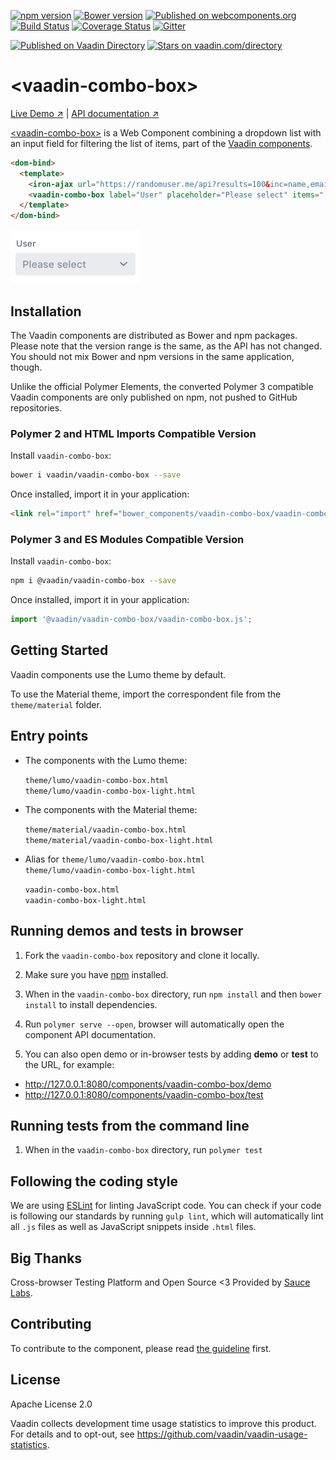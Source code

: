 [![npm version](https://badgen.net/npm/v/@vaadin/vaadin-combo-box)](https://www.npmjs.com/package/@vaadin/vaadin-combo-box)
[![Bower version](https://badgen.net/github/release/vaadin/vaadin-combo-box)](https://github.com/vaadin/vaadin-combo-box/releases)
[![Published on webcomponents.org](https://img.shields.io/badge/webcomponents.org-published-blue.svg)](https://www.webcomponents.org/element/vaadin/vaadin-combo-box)
[![Build Status](https://travis-ci.org/vaadin/vaadin-combo-box.svg?branch=master)](https://travis-ci.org/vaadin/vaadin-combo-box)
[![Coverage Status](https://coveralls.io/repos/github/vaadin/vaadin-combo-box/badge.svg?branch=master)](https://coveralls.io/github/vaadin/vaadin-combo-box?branch=master)
[![Gitter](https://badges.gitter.im/Join%20Chat.svg)](https://gitter.im/vaadin/web-components?utm_source=badge&utm_medium=badge&utm_campaign=pr-badge)

[![Published on Vaadin  Directory](https://img.shields.io/badge/Vaadin%20Directory-published-00b4f0.svg)](https://vaadin.com/directory/component/vaadinvaadin-combo-box)
[![Stars on vaadin.com/directory](https://img.shields.io/vaadin-directory/star/vaadinvaadin-combo-box.svg)](https://vaadin.com/directory/component/vaadinvaadin-combo-box)

# &lt;vaadin-combo-box&gt;

[Live Demo ↗](https://vaadin.com/components/vaadin-combo-box/html-examples)
|
[API documentation ↗](https://vaadin.com/components/vaadin-combo-box/html-api)

[&lt;vaadin-combo-box&gt;](https://vaadin.com/components/vaadin-combo-box) is a Web Component combining a dropdown list with an input field for filtering the list of items, part of the [Vaadin components](https://vaadin.com/components).

<!--
```
<custom-element-demo height="300">
  <template>
    <script src="../webcomponentsjs/webcomponents-lite.js"></script>
    <link rel="import" href="../iron-ajax/iron-ajax.html">
    <link rel="import" href="vaadin-combo-box.html">
    <custom-style>
      <style>
        vaadin-combo-box {
          width: 300px;
        }
      </style>
    </custom-style>
    <next-code-block></next-code-block>
  </template>
</custom-element-demo>
```
-->
```html
<dom-bind>
  <template>
    <iron-ajax url="https://randomuser.me/api?results=100&inc=name,email" last-response="{{response}}" auto></iron-ajax>
    <vaadin-combo-box label="User" placeholder="Please select" items="[[response.results]]" item-value-path="email" item-label-path="email"></vaadin-combo-box>
  </template>
</dom-bind>
```

[<img src="https://raw.githubusercontent.com/vaadin/vaadin-combo-box/master/screenshot.png" width="208" alt="Screenshot of vaadin-combo-box" />](https://vaadin.com/components/vaadin-combo-box)

## Installation

The Vaadin components are distributed as Bower and npm packages.
Please note that the version range is the same, as the API has not changed.
You should not mix Bower and npm versions in the same application, though.

Unlike the official Polymer Elements, the converted Polymer 3 compatible Vaadin components
are only published on npm, not pushed to GitHub repositories.

### Polymer 2 and HTML Imports Compatible Version

Install `vaadin-combo-box`:

```sh
bower i vaadin/vaadin-combo-box --save
```

Once installed, import it in your application:

```html
<link rel="import" href="bower_components/vaadin-combo-box/vaadin-combo-box.html">
```
### Polymer 3 and ES Modules Compatible Version

Install `vaadin-combo-box`:

```sh
npm i @vaadin/vaadin-combo-box --save
```

Once installed, import it in your application:

```js
import '@vaadin/vaadin-combo-box/vaadin-combo-box.js';
```

## Getting Started

Vaadin components use the Lumo theme by default.

To use the Material theme, import the correspondent file from the `theme/material` folder.

## Entry points

- The components with the Lumo theme:

  `theme/lumo/vaadin-combo-box.html`  
  `theme/lumo/vaadin-combo-box-light.html`

- The components with the Material theme:

  `theme/material/vaadin-combo-box.html`  
  `theme/material/vaadin-combo-box-light.html`

- Alias for `theme/lumo/vaadin-combo-box.html`  
  `theme/lumo/vaadin-combo-box-light.html`

  `vaadin-combo-box.html`  
  `vaadin-combo-box-light.html`


## Running demos and tests in browser

1. Fork the `vaadin-combo-box` repository and clone it locally.

1. Make sure you have [npm](https://www.npmjs.com/) installed.

1. When in the `vaadin-combo-box` directory, run `npm install` and then `bower install` to install dependencies.

1. Run `polymer serve --open`, browser will automatically open the component API documentation.

1. You can also open demo or in-browser tests by adding **demo** or **test** to the URL, for example:

  - http://127.0.0.1:8080/components/vaadin-combo-box/demo
  - http://127.0.0.1:8080/components/vaadin-combo-box/test


## Running tests from the command line

1. When in the `vaadin-combo-box` directory, run `polymer test`


## Following the coding style

We are using [ESLint](http://eslint.org/) for linting JavaScript code. You can check if your code is following our standards by running `gulp lint`, which will automatically lint all `.js` files as well as JavaScript snippets inside `.html` files.


## Big Thanks

Cross-browser Testing Platform and Open Source <3 Provided by [Sauce Labs](https://saucelabs.com).


## Contributing

  To contribute to the component, please read [the guideline](https://github.com/vaadin/vaadin-core/blob/master/CONTRIBUTING.md) first.


## License

Apache License 2.0

Vaadin collects development time usage statistics to improve this product. For details and to opt-out, see https://github.com/vaadin/vaadin-usage-statistics.
